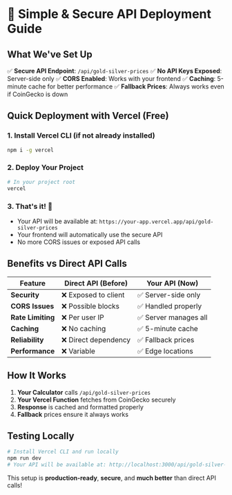 # 🚀 Simple & Secure API Deployment Guide

## What We've Set Up

✅ **Secure API Endpoint**: `/api/gold-silver-prices`
✅ **No API Keys Exposed**: Server-side only
✅ **CORS Enabled**: Works with your frontend
✅ **Caching**: 5-minute cache for better performance
✅ **Fallback Prices**: Always works even if CoinGecko is down

## Quick Deployment with Vercel (Free)

### 1. Install Vercel CLI (if not already installed)
```bash
npm i -g vercel
```

### 2. Deploy Your Project
```bash
# In your project root
vercel
```

### 3. That's it! 🎉
- Your API will be available at: `https://your-app.vercel.app/api/gold-silver-prices`
- Your frontend will automatically use the secure API
- No more CORS issues or exposed API calls

## Benefits vs Direct API Calls

| Feature | Direct API (Before) | Your API (Now) |
|---------|-------------------|---------------|
| **Security** | ❌ Exposed to client | ✅ Server-side only |
| **CORS Issues** | ❌ Possible blocks | ✅ Handled properly |
| **Rate Limiting** | ❌ Per user IP | ✅ Server manages all |
| **Caching** | ❌ No caching | ✅ 5-minute cache |
| **Reliability** | ❌ Direct dependency | ✅ Fallback prices |
| **Performance** | ❌ Variable | ✅ Edge locations |

## How It Works

1. **Your Calculator** calls `/api/gold-silver-prices`
2. **Your Vercel Function** fetches from CoinGecko securely
3. **Response** is cached and formatted properly
4. **Fallback** prices ensure it always works

## Testing Locally

```bash
# Install Vercel CLI and run locally
npm run dev
# Your API will be available at: http://localhost:3000/api/gold-silver-prices
```

This setup is **production-ready**, **secure**, and **much better** than direct API calls!